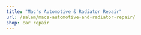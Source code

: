```yaml
---
title: "Mac's Automotive & Radiator Repair"
url: /salem/macs-automotive-and-radiator-repair/
shop: car repair
---
```

